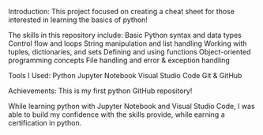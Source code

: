 Introduction: 
This project focused on creating a cheat sheet for those interested in learning the basics of python!

The skills in this repository include:
Basic Python syntax and data types
Control flow and loops
String manipulation and list handling
Working with tuples, dictionaries, and sets
Defining and using functions
Object-oriented programming concepts
File handling and error & exception handling

Tools I Used:
Python
Jupyter Notebook
Visual Studio Code
Git & GitHub

Achievements:
This is my first python GitHub repository!

While learning python with Jupyter Notebook and Visual Studio Code, I was able to build my confidence with the skills provide, while earning a certification in python.
